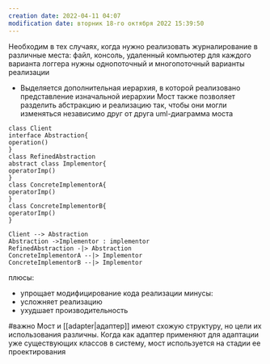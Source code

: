 ```yaml
---
creation date: 2022-04-11 04:07
modification date: вторник 18-го октября 2022 15:39:50
---
```


Необходим в тех случаях, когда нужно реализовать журналирование в различные места: файл, консоль, удаленный компьютер
для каждого варианта логгера нужны однопоточный и многопоточный варианты реализации
* Выделяется дополнительная иерархия, в которой реализовано представление изначальной иерархии
Мост также позволяет разделить абстракцию и реализацию так, чтобы они могли изменяться независимо друг от друга
uml-диаграмма моста
```plantuml
class Client
interface Abstraction{
operation()
}
class RefinedAbstraction
abstract class Implementor{
operatorImp()
}
class ConcreteImplementorA{
operatorImp()
}
class ConcreteImplementorB{
operatorImp()
}

Client --> Abstraction
Abstraction ->Implementor : implementor
RefinedAbstraction -|> Abstraction
ConcreteImplementorA --|> Implementor
ConcreteImplementorB --|> Implementor
```
плюсы: 
* упрощает модифицирование кода реализации
минусы: 
* усложняет реализацию
* ухудшает производительность

#важно  Мост и [[adapter|адаптер]] имеют схожую структуру, но цели их использования различны. Когда как адаптер применяют для адаптации уже существующих классов в систему, мост используется на стадии ее проектирования

